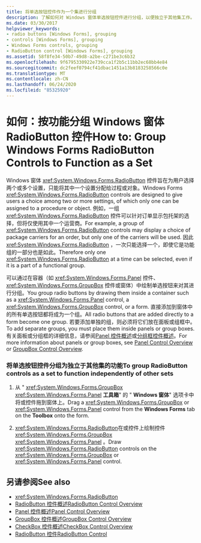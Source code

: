 ```yaml
---
title: 将单选按钮控件作为一个集进行分组
description: 了解如何对 Windows 窗体单选按钮控件进行分组，以便独立于其他集工作。
ms.date: 03/30/2017
helpviewer_keywords:
- radio buttons [Windows Forms], grouping
- controls [Windows Forms], grouping
- Windows Forms controls, grouping
- RadioButton control [Windows Forms], grouping
ms.assetid: 58f8fe34-50b7-49d8-a2be-c271be3c6b32
ms.openlocfilehash: 9f6795330922e739cca1f2b5c11bb2ec68bb4e84
ms.sourcegitcommit: dc2feef0794cf41dbac1451a13b8183258566c0e
ms.translationtype: MT
ms.contentlocale: zh-CN
ms.lasthandoff: 06/24/2020
ms.locfileid: "85325920"
---
```

# <a name="how-to-group-windows-forms-radiobutton-controls-to-function-as-a-set"></a><span data-ttu-id="f5c92-103">如何：按功能分组 Windows 窗体 RadioButton 控件</span><span class="sxs-lookup"><span data-stu-id="f5c92-103">How to: Group Windows Forms RadioButton Controls to Function as a Set</span></span>
<span data-ttu-id="f5c92-104">Windows 窗体 <xref:System.Windows.Forms.RadioButton> 控件旨在为用户选择两个或多个设置，只能将其中一个设置分配给过程或对象。</span><span class="sxs-lookup"><span data-stu-id="f5c92-104">Windows Forms <xref:System.Windows.Forms.RadioButton> controls are designed to give users a choice among two or more settings, of which only one can be assigned to a procedure or object.</span></span> <span data-ttu-id="f5c92-105">例如，一组 <xref:System.Windows.Forms.RadioButton> 控件可以针对订单显示包托架的选择，但将仅使用其中一个运营商。</span><span class="sxs-lookup"><span data-stu-id="f5c92-105">For example, a group of <xref:System.Windows.Forms.RadioButton> controls may display a choice of package carriers for an order, but only one of the carriers will be used.</span></span> <span data-ttu-id="f5c92-106">因此 <xref:System.Windows.Forms.RadioButton> ，一次只能选择一个，即使它是功能组的一部分也是如此。</span><span class="sxs-lookup"><span data-stu-id="f5c92-106">Therefore only one <xref:System.Windows.Forms.RadioButton> at a time can be selected, even if it is a part of a functional group.</span></span>  
  
 <span data-ttu-id="f5c92-107">可以通过在容器（如 <xref:System.Windows.Forms.Panel> 控件、 <xref:System.Windows.Forms.GroupBox> 控件或窗体）中绘制单选按钮来对其进行分组。</span><span class="sxs-lookup"><span data-stu-id="f5c92-107">You group radio buttons by drawing them inside a container such as a <xref:System.Windows.Forms.Panel> control, a <xref:System.Windows.Forms.GroupBox> control, or a form.</span></span> <span data-ttu-id="f5c92-108">直接添加到窗体中的所有单选按钮都将成为一个组。</span><span class="sxs-lookup"><span data-stu-id="f5c92-108">All radio buttons that are added directly to a form become one group.</span></span> <span data-ttu-id="f5c92-109">若要添加单独的组，则必须将它们放在面板或组框中。</span><span class="sxs-lookup"><span data-stu-id="f5c92-109">To add separate groups, you must place them inside panels or group boxes.</span></span> <span data-ttu-id="f5c92-110">有关面板或分组框的详细信息，请参阅[Panel 控件概述](panel-control-overview-windows-forms.md)或[分组框控件概述](groupbox-control-overview-windows-forms.md)。</span><span class="sxs-lookup"><span data-stu-id="f5c92-110">For more information about panels or group boxes, see [Panel Control Overview](panel-control-overview-windows-forms.md) or [GroupBox Control Overview](groupbox-control-overview-windows-forms.md).</span></span>  
  
### <a name="to-group-radiobutton-controls-as-a-set-to-function-independently-of-other-sets"></a><span data-ttu-id="f5c92-111">将单选按钮控件分组为独立于其他集的功能</span><span class="sxs-lookup"><span data-stu-id="f5c92-111">To group RadioButton controls as a set to function independently of other sets</span></span>  
  
1. <span data-ttu-id="f5c92-112">从 " <xref:System.Windows.Forms.GroupBox> <xref:System.Windows.Forms.Panel> **工具箱**" 的 " **Windows 窗体**" 选项卡中将或控件拖到窗体上。</span><span class="sxs-lookup"><span data-stu-id="f5c92-112">Drag a <xref:System.Windows.Forms.GroupBox> or <xref:System.Windows.Forms.Panel> control from the **Windows Forms** tab on the **Toolbox** onto the form.</span></span>  
  
2. <span data-ttu-id="f5c92-113"><xref:System.Windows.Forms.RadioButton>在或控件上绘制控件 <xref:System.Windows.Forms.GroupBox> <xref:System.Windows.Forms.Panel> 。</span><span class="sxs-lookup"><span data-stu-id="f5c92-113">Draw <xref:System.Windows.Forms.RadioButton> controls on the <xref:System.Windows.Forms.GroupBox> or <xref:System.Windows.Forms.Panel> control.</span></span>  
  
## <a name="see-also"></a><span data-ttu-id="f5c92-114">另请参阅</span><span class="sxs-lookup"><span data-stu-id="f5c92-114">See also</span></span>

- <xref:System.Windows.Forms.RadioButton>
- [<span data-ttu-id="f5c92-115">RadioButton 控件概述</span><span class="sxs-lookup"><span data-stu-id="f5c92-115">RadioButton Control Overview</span></span>](radiobutton-control-overview-windows-forms.md)
- [<span data-ttu-id="f5c92-116">Panel 控件概述</span><span class="sxs-lookup"><span data-stu-id="f5c92-116">Panel Control Overview</span></span>](panel-control-overview-windows-forms.md)
- [<span data-ttu-id="f5c92-117">GroupBox 控件概述</span><span class="sxs-lookup"><span data-stu-id="f5c92-117">GroupBox Control Overview</span></span>](groupbox-control-overview-windows-forms.md)
- [<span data-ttu-id="f5c92-118">CheckBox 控件概述</span><span class="sxs-lookup"><span data-stu-id="f5c92-118">CheckBox Control Overview</span></span>](checkbox-control-overview-windows-forms.md)
- [<span data-ttu-id="f5c92-119">RadioButton 控件</span><span class="sxs-lookup"><span data-stu-id="f5c92-119">RadioButton Control</span></span>](radiobutton-control-windows-forms.md)
